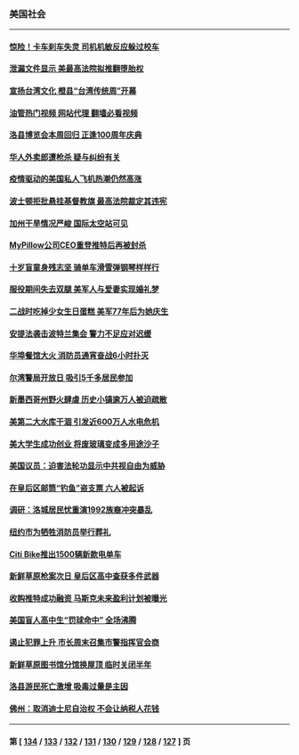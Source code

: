 ### 美国社会
---
#### [惊险！卡车刹车失灵 司机机敏反应躲过校车](../../pages/ncid1078160/n13726065.md?05040045) 
#### [泄漏文件显示 美最高法院拟推翻堕胎权](../../pages/ncid1078160/n13726220.md?05040045) 
#### [宣扬台湾文化 橙县“台湾传统周”开幕](../../pages/ncid1078160/n13726011.md?05040045) 
#### [油管热门视频 网站代理 翻墙必看视频](http://209.222.30.114:81/youtube.html?05040045)
#### [洛县博览会本周回归 正逢100周年庆典](../../pages/ncid1078160/n13725991.md?05040045) 
#### [华人外卖郎遭枪杀 疑与纠纷有关](../../pages/ncid1078160/n13725983.md?05040045) 
#### [疫情驱动的美国私人飞机热潮仍然高涨](../../pages/ncid1078160/n13725838.md?05040045) 
#### [波士顿拒批悬挂基督教旗 最高法院裁定其违宪](../../pages/ncid1078160/n13725763.md?05040045) 
#### [加州干旱情况严峻 国际太空站可见](../../pages/ncid1078160/n13725823.md?05040045) 
#### [MyPillow公司CEO重登推特后再被封杀](../../pages/ncid1078160/n13725760.md?05040045) 
#### [十岁盲童身残志坚 骑单车滑雪弹钢琴样样行](../../pages/ncid1078160/n13725302.md?05040045) 
#### [服役期间失去双腿 美军人与爱妻实现婚礼梦](../../pages/ncid1078160/n13725276.md?05040045) 
#### [二战时吃掉少女生日蛋糕 美军77年后为她庆生](../../pages/ncid1078160/n13725139.md?05040045) 
#### [安提法袭击波特兰集会 警力不足应对迟缓](../../pages/ncid1078160/n13725025.md?05040045) 
#### [华埠餐馆大火 消防员通宵奋战6小时扑灭](../../pages/ncid1078160/n13725207.md?05040045) 
#### [尔湾警局开放日 吸引5千多居民参加](../../pages/ncid1078160/n13725201.md?05040045) 
#### [新墨西哥州野火肆虐 历史小镇逾万人被迫疏散](../../pages/ncid1078160/n13724944.md?05040045) 
#### [美第二大水库干涸 引发近600万人水电危机](../../pages/ncid1078160/n13724250.md?05040045) 
#### [美大学生成功创业 将废玻璃变成多用途沙子](../../pages/ncid1078160/n13723955.md?05040045) 
#### [美国议员：迫害法轮功显示中共视自由为威胁](../../pages/ncid1078160/n13724087.md?05040045) 
#### [在皇后区邮筒“钓鱼”盗支票  六人被起诉](../../pages/ncid1078160/n13723845.md?05040045) 
#### [调研：洛城居民忧重演1992族裔冲突暴乱](../../pages/ncid1078160/n13723899.md?05040045) 
#### [纽约市为牺牲消防员举行葬礼](../../pages/ncid1078160/n13723835.md?05040045) 
#### [Citi Bike推出1500辆新款电单车](../../pages/ncid1078160/n13723829.md?05040045) 
#### [新鲜草原枪案次日 皇后区高中查获多件武器](../../pages/ncid1078160/n13723830.md?05040045) 
#### [收购推特成功融资 马斯克未来盈利计划被曝光](../../pages/ncid1078160/n13723526.md?05040045) 
#### [美国盲人高中生“罚球命中” 全场沸腾](../../pages/ncid1078160/n13723218.md?05040045) 
#### [遏止犯罪上升 市长周末召集市警指挥官会商](../../pages/ncid1078160/n13723072.md?05040045) 
#### [新鲜草原图书馆分馆换屋顶 临时关闭半年](../../pages/ncid1078160/n13723054.md?05040045) 
#### [洛县游民死亡激增 吸毒过量是主因](../../pages/ncid1078160/n13723046.md?05040045) 
#### [佛州：取消迪士尼自治权 不会让纳税人花钱](../../pages/ncid1078160/n13722837.md?05040045) 

---
#### 第 [ [134](./134.md?05040045) / [133](./133.md?05040045) / [132](./132.md?05040045) / [131](./131.md?05040045) / [130](./130.md?05040045) / [129](./129.md?05040045) / [128](./128.md?05040045) / [127](./127.md?05040045) ] 页

